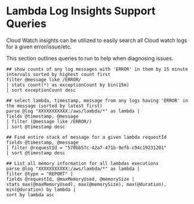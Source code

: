 # Lambda Log Insights Support Queries
Cloud Watch insights can be utilized to easily search all Cloud watch logs for a given error/issue/etc.

This section outlines queries to run to help when diagnosing issues.

```
## show counts of any log messages with 'ERROR' in them by 15 minute intervals sorted by highest count first
filter @message like /ERROR/
| stats count(*) as exceptionCount by bin(15m)
| sort exceptionCount desc

## select lambda, timestamp, message from any logs having 'ERROR' in the message (sorted by latest first)
parse @log "XXXXXXXXXXX:/aws/lambda/*" as lambda |
fields @timestamp, @message
| filter (@message like /ERROR/)
| sort @timestamp desc

## Find entire stack of message for a given lambda requestId
fields @timestamp, @message
| filter @requestId = "570bb57c-42a7-471b-9efb-c94c19231201"
| sort @timestamp desc

## List all memory information for all lambdas executions
parse @log "XXXXXXXXXXX:/aws/lambda/*" as lambda |
filter @type = "REPORT" |
fields @requestId, @maxMemoryUsed, @memorySize |
stats max(@maxMemoryUsed), max(@memorySize), max(@duration), min(@duration) by lambda |
sort by lambda asc

```
